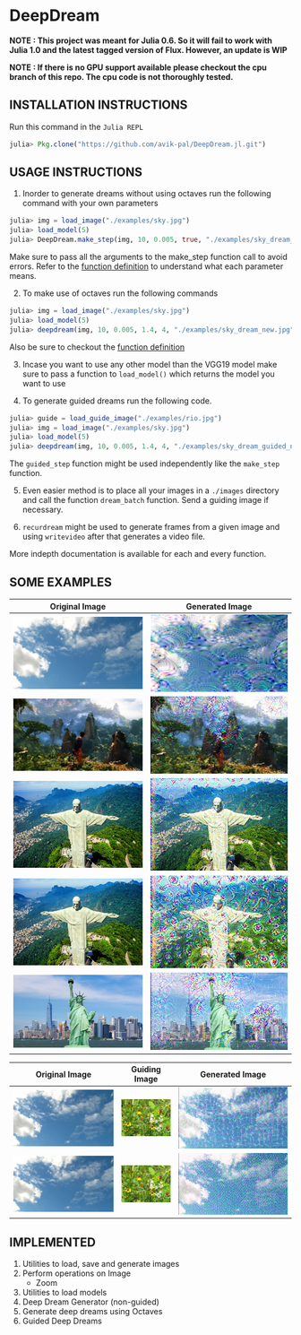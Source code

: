 # DeepDream

**NOTE : This project was meant for Julia 0.6. So it will fail to work
with Julia 1.0 and the latest tagged version of Flux. However, an update
is WIP**

**NOTE : If there is no GPU support available please checkout the cpu
branch of this repo. The cpu code is not thoroughly tested.**

## INSTALLATION INSTRUCTIONS

Run this command in the `Julia REPL`
```julia
julia> Pkg.clone("https://github.com/avik-pal/DeepDream.jl.git")
```

## USAGE INSTRUCTIONS

1. Inorder to generate dreams without using octaves run the following
   command with your own parameters
```julia
julia> img = load_image("./examples/sky.jpg")
julia> load_model(5)
julia> DeepDream.make_step(img, 10, 0.005, true, "./examples/sky_dream_new.jpg")
```
Make sure to pass all the arguments to the make_step function call to
avoid errors. Refer to the [function definition](https://github.com/avik-pal/DeepDream.jl/blob/11ef038ec6333114e521c6d6b422a4831c6bb0c8/src/dream.jl#L5) to understand what each parameter means.

2. To make use of octaves run the following commands
```julia
julia> img = load_image("./examples/sky.jpg")
julia> load_model(5)
julia> deepdream(img, 10, 0.005, 1.4, 4, "./examples/sky_dream_new.jpg")
```
Also be sure to checkout the [function definition](https://github.com/avik-pal/DeepDream.jl/blob/11ef038ec6333114e521c6d6b422a4831c6bb0c8/src/dream.jl#L27)

3. Incase you want to use any other model than the VGG19 model make sure
   to pass a function to `load_model()` which returns the model you want
   to use

4. To generate guided dreams run the following code.
```julia
julia> guide = load_guide_image("./examples/rio.jpg")
julia> img = load_image("./examples/sky.jpg")
julia> load_model(5)
julia> deepdream(img, 10, 0.005, 1.4, 4, "./examples/sky_dream_guided_new.jpg", guided = true)
```
The `guided_step` function might be used independently like the
`make_step` function.

5. Even easier method is to place all your images in a `./images`
   directory and call the function `dream_batch` function. Send a
   guiding image if necessary.

6. `recurdream` might be used to generate frames from a given image and
   using `writevideo` after that generates a video file.

More indepth documentation is available for each and every function.

## SOME EXAMPLES
|Original Image|Generated Image|
|:---:|:---:|
|![Sky](./examples/sky.jpg)|![Deepdream on Sky](./examples/sky_dream.jpg)|
|![Game](./examples/game.jpg)|![Deepdream on Game](./examples/game_dream.jpg)|
|![Rio](./examples/rio.jpg)|![Deepdream on Rio](./examples/rio_dream.jpg)|
|![Rio](./examples/rio.jpg)|![Deepdream on Rio](./examples/rio_dream_2.jpg)|
|![Statue of Liberty](./examples/liberty.jpg)|![Deepdream on Statue of Liberty](./examples/liberty_dream.jpg)|

|Original Image|Guiding Image|Generated Image|
|:---:|:---:|:---:|
|![Sky](./examples/sky.jpg)|![Flowers](./examples/flowers.jpg)|![Sky Dream guided by Flower](./examples/sky_guided_flower.jpg)|
|![Sky](./examples/sky.jpg)|![Flowers](./examples/flowers.jpg)|![Sky Dream guided by Flower](./examples/sky_guided_flower_2.jpg)|

## IMPLEMENTED

1. Utilities to load, save and generate images
2. Perform operations on Image
    * Zoom
3. Utilities to load models
4. Deep Dream Generator (non-guided)
5. Generate deep dreams using Octaves
6. Guided Deep Dreams
